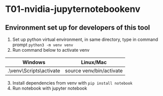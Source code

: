 # T01-nvidia-jupyternotebookenv

## Environment set up for developers of this tool
1. Set up python virtual environment, in same directory, type in command prompt `python3 -m venv venv`
2. Run command below to activate venv

|Windows|Linux/Mac|
|--|--|
|.\venv\Scripts\activate|source venv/bin/activate|

3. Install dependencies from venv with `pip install notebook`
4. Run notebook with jupyter notebook